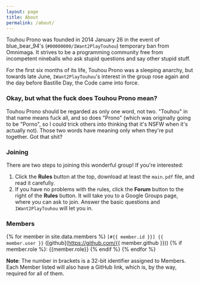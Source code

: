 ```yaml
---
layout: page
title: About
permalink: /about/
---
```


Touhou Prono was founded in 2014 January 26 in the event of blue_bear_94's (`#00000000/IWant2PlayTouhou`) temporary ban from Omnimaga. It strives to be a programming community free from incompetent nineballs who ask stupid questions and say other stupid stuff.

For the first six months of its life, Touhou Prono was a sleeping anarchy, but towards late June, `IWant2PlayTouhou`'s interest in the group rose again and the day before Bastille Day, the Code came into force.

### Okay, but what the fuck does Touhou Prono mean?

Touhou Prono should be regarded as only one word, not two. "Touhou" in that name means fuck all, and so does "Prono" (which was originally going to be "Porno", so I could trick others into thinking that it's NSFW when it's actually not). Those two words have meaning only when they're put together. Got that shit?

### Joining

There are two steps to joining this wonderful group! If you're interested:

1. Click the **Rules** button at the top, download at least the `main.pdf` file, and read it carefully.
2. If you have no problems with the rules, click the **Forum** button to the right of the **Rules** button. It will take you to a Google Groups page, where you can ask to join. Answer the basic questions and `IWant2PlayTouhou` will let you in.

### Members

{% for member in site.data.members %}
  `[#{{ member.id }}] {{ member.user }}` ([github](https://github.com/{{ member.github }})) {% if member.role %}: {{member.role}} {% endif %}
{% endfor %}

**Note**: The number in brackets is a 32-bit identifier assigned to Members. Each Member listed will also have a GitHub link, which is, by the way, required for all of them.
